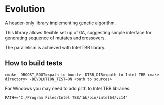 # Evolution
A header-only library implementing genetic algorithm.

This library allows flexible set up of GA, suggesting simple interface for generating sequence of mutates and crossovers.

The parallelism is achieved with Intel TBB library.

## How to build tests
``cmake -DBOOST_ROOT=<path to boost> -DTBB_DIR=<path to Intel TBB cmake directory> -DEVOLUTION_TEST=ON <path to sources>``

For Windows you may need to add path to Intel TBB libraries:

``PATH+="C:/Program Files/Intel TBB/tbb/bin/intel64/vc14"``
